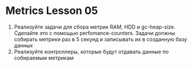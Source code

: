 # Metrics Lesson 05

1. Реализуйте задачи для сбора метрик RAM, HDD и gc-heap-size. Сделайте это с помощью perfomance-counters. Задачи должны собирать метрики раз в 5 секунд и записывать их в созданную базу данных
2. Реализуйте контроллеры, которые будут отдавать данные по собираемым метрикам